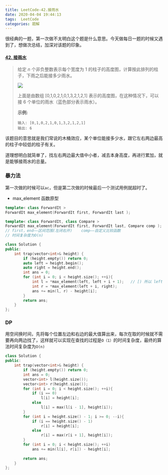 ```yaml
---
title: LeetCode-42.接雨水
date: 2020-04-04 19:44:13
tags:  LeetCode
categories: 题解
---
```


很经典的一题，第一次做不太明白这个题是什么意思。今天做每日一题的时候又遇到了，想做次总结，加深对该题的印象。

<!--more-->

#### [42. 接雨水](https://leetcode-cn.com/problems/trapping-rain-water/)

> 给定 *n* 个非负整数表示每个宽度为 1 的柱子的高度图，计算按此排列的柱子，下雨之后能接多少雨水。
>
> ![](https://wooyooyoo-photo.oss-cn-hangzhou.aliyuncs.com/blog/2020/04/Snipaste_2020-04-04_19-53-56.png)
>
> 上面是由数组 [0,1,0,2,1,0,1,3,2,1,2,1] 表示的高度图，在这种情况下，可以接 6 个单位的雨水（蓝色部分表示雨水）。 
>
> **示例:**
>
> ```
> 输入: [0,1,0,2,1,0,1,3,2,1,2,1]
> 输出: 6
> ```

该题目的意思就是我们常说的木桶效应，某个单位能接多少水，跟它左右两边最高的柱子中较低的柱子有关。

道理想明白就简单了，找左右两边最大值中小者，减去本身高度，再进行累加，就是能够接雨水的总量。

### 暴力法

第一次做的时候可以`ac`，但是第二次做的时候最后一个测试用例就超时了。

- max_element 函数原型

```C++
template< class ForwardIt > 
ForwardIt max_element(ForwardIt first, ForwardIt last );

template< class ForwardIt, class Compare >
ForwardIt max_element(ForwardIt first, ForwardIt last, Compare comp );
// first，end——区间范围(左闭右开)    comp——自定义比较函数
// 时间复杂度为O(n)
```

```c++
class Solution {
public:
    int trap(vector<int>& height) {
        if (height.empty()) return 0;
        auto left = height.begin();
        auto right = height.end();
        int ans = 0;
        for (int i = 0; i < height.size(); ++i){
            int l = *max_element(left, left + i + 1);   // [) 所以 left + i 还要 + 1
            int r = *max_element(left + i, right);
            ans += min(l, r) - height[i];
        }
        return ans;
    }
};
```

### DP

用空间换时间，先将每个位置左边和右边的最大值算出来，每次在取的时候就不需要再向两边找了，这样就可以实现在查找的过程是`O（1）`的时间复杂度，最终的算法时间复杂度为`O(n)`

```C++
class Solution {
public:
    int trap(vector<int>& height) {
        if (height.empty()) return 0;
        int ans = 0;
        vector<int> l(height.size());
        vector<int> r(height.size());
        for (int i = 0; i < height.size(); ++i){
            if (i == 0)
                l[i] = height[i];
            else
                l[i] = max(l[i - 1], height[i]);
        }
        for (int i = height.size() - 1; i >= 0; --i){
            if (i == height.size() - 1)
                r[i] = height[i];
            else
                r[i] = max(r[i + 1], height[i]);
        }
        for (int i = 0; i < height.size(); ++i)
            ans += min(l[i], r[i]) - height[i];
    
        return ans;
    }
};
```

